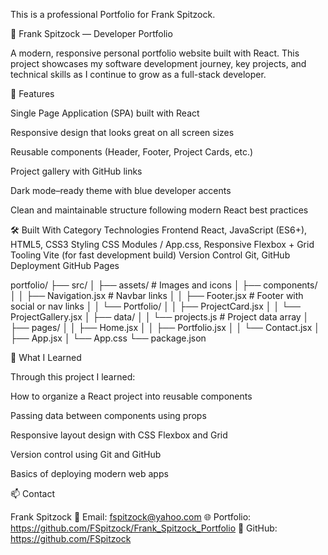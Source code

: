 This is a professional Portfolio for Frank Spitzock.

💼 Frank Spitzock — Developer Portfolio

A modern, responsive personal portfolio website built with React.
This project showcases my software development journey, key projects, and technical skills as I continue to grow as a full-stack developer.

🚀 Features

Single Page Application (SPA) built with React

Responsive design that looks great on all screen sizes

Reusable components (Header, Footer, Project Cards, etc.)

Project gallery with GitHub links

Dark mode–ready theme with blue developer accents

Clean and maintainable structure following modern React best practices

🛠️ Built With
Category	Technologies
Frontend	React, JavaScript (ES6+), HTML5, CSS3
Styling	CSS Modules / App.css, Responsive Flexbox + Grid
Tooling	Vite (for fast development build)
Version Control	Git, GitHub
Deployment	GitHub Pages

portfolio/
├── src/
│   ├── assets/              # Images and icons
│   ├── components/
│   │   ├── Navigation.jsx   # Navbar links
│   │   ├── Footer.jsx       # Footer with social or nav links
│   │   └── Portfolio/
│   │       ├── ProjectCard.jsx
│   │       └── ProjectGallery.jsx
│   ├── data/
│   │   └── projects.js      # Project data array
│   ├── pages/
│   │   ├── Home.jsx
│   │   ├── Portfolio.jsx
│   │   └── Contact.jsx
│   ├── App.jsx
│   └── App.css
└── package.json

🧠 What I Learned

Through this project I learned:

How to organize a React project into reusable components

Passing data between components using props

Responsive layout design with CSS Flexbox and Grid

Version control using Git and GitHub

Basics of deploying modern web apps

📫 Contact

Frank Spitzock
📧 Email: fspitzock@yahoo.com
🌐 Portfolio: https://github.com/FSpitzock/Frank_Spitzock_Portfolio
💼 GitHub: https://github.com/FSpitzock
